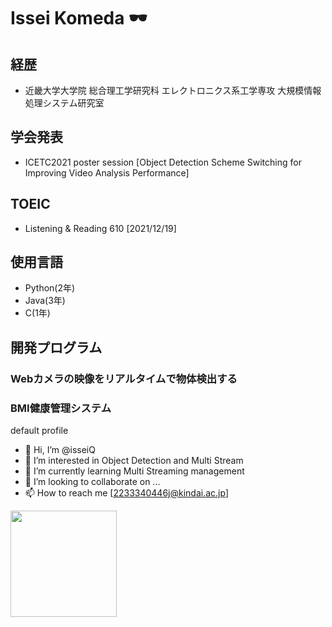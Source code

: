 # Issei Komeda 🕶  

## 経歴
 - 近畿大学大学院 総合理工学研究科 エレクトロニクス系工学専攻 大規模情報処理システム研究室

## 学会発表
 - ICETC2021 poster session [Object Detection Scheme Switching for Improving Video Analysis Performance]

## TOEIC
 - Listening & Reading 610 [2021/12/19]

## 使用言語
 - Python(2年)
 - Java(3年)
 - C(1年)

## 開発プログラム
### Webカメラの映像をリアルタイムで物体検出する

### BMI健康管理システム

default profile
- 👋 Hi, I’m @isseiQ
- 👀 I’m interested in Object Detection and Multi Stream
- 🌱 I’m currently learning Multi Streaming management
- 💞️ I’m looking to collaborate on ...
- 📫 How to reach me [2233340446j@kindai.ac.jp]

<!---
isseiQ/isseiQ is a ✨ special ✨ repository because its `README.md` (this file) appears on your GitHub profile.
You can click the Preview link to take a look at your changes.
--->

<a href="https://github.com/tocoteron">
  <img align="left" height="170px" src="https://github-readme-stats.vercel.app/api/top-langs/?username=tocoteron&layout=compact&theme=dracula" />
</a>
